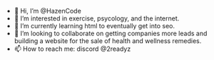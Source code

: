 - 👋 Hi, I’m @HazenCode
- 👀 I’m interested in exercise, psycology, and the internet.
- 🌱 I’m currently learning html to eventually get into seo.
- 💞️ I’m looking to collaborate on getting companies more leads and building a website for the sale of health and wellness remedies.
- 📫 How to reach me: discord @2readyz

<!---
HazenCode/HazenCode is a ✨ special ✨ repository because its `README.md` (this file) appears on your GitHub profile.
You can click the Preview link to take a look at your changes.
--->
